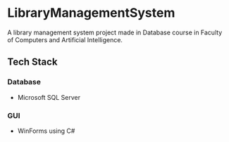 # LibraryManagementSystem

A library management system project made in Database course in Faculty of Computers and Artificial Intelligence.

## Tech Stack
### Database
- Microsoft SQL Server
### GUI
- WinForms using C#
